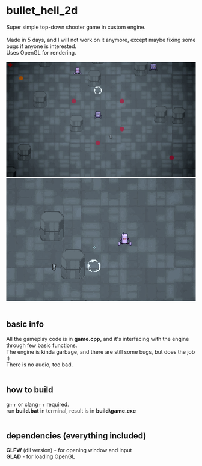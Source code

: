 # bullet_hell_2d
Super simple top-down shooter game in custom engine.<br/>
<br/>
Made in 5 days, and I will not work on it anymore, except maybe fixing some bugs if anyone is interested.<br/>
Uses OpenGL for rendering.<br/>
<br/>
![GitHub Logo](/Screenshot_45.png)
![GitHub Logo](/Screenshot_46.png)
<br/>
<br/>
## basic info
All the gameplay code is in **game.cpp**, and it's interfacing with the engine through few basic functions.<br/>
The engine is kinda garbage, and there are still some bugs, but does the job :)<br/>
There is no audio, too bad.<br/>
<br/>
## how to build
g++ or clang++ required.<br/>
run **build.bat** in terminal, result is in **build\game.exe**<br/>
<br/>
## dependencies (everything included)
**GLFW** (dll version) - for opening window and input<br/>
**GLAD** - for loading OpenGL<br/>
<br/>
